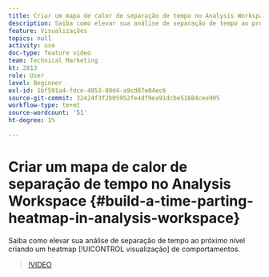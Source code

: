 ```yaml
---
title: Criar um mapa de calor de separação de tempo no Analysis Workspace
description: Saiba como elevar sua análise de separação de tempo ao próximo nível criando uma visualização de mapa de calor de comportamentos.
feature: Visualizações
topics: null
activity: use
doc-type: feature video
team: Technical Marketing
kt: 2813
role: User
level: Beginner
exl-id: 1bf591a4-fdce-4053-80d4-a9cd87e04ec6
source-git-commit: 32424f3f2b05952fe4df9ea91dcbe51684cee905
workflow-type: tm+mt
source-wordcount: '51'
ht-degree: 1%

---
```


# Criar um mapa de calor de separação de tempo no Analysis Workspace {#build-a-time-parting-heatmap-in-analysis-workspace}

Saiba como elevar sua análise de separação de tempo ao próximo nível criando um heatmap [!UICONTROL visualização] de comportamentos.

>[!VIDEO](https://video.tv.adobe.com/v/26991/?quality=12)
